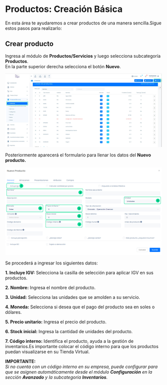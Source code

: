 # Productos: Creación Básica
En esta área te ayudaremos a crear productos de una manera sencilla.Sigue estos pasos para realizarlo:

## Crear producto
Ingresa al módulo de **Productos/Servicios** y luego selecciona subcategoría **Productos**. <br> En la parte superior derecha selecciona el botón **Nuevo**.


![Alt text](img/Creacion%20basica_01.jpg)

 Posteriormente aparecerá el formulario para llenar los datos del **Nuevo producto.**
 
 ![Alt text](img/Creacion%20basica_02.jpg)

 Se procederá a ingresar los siguientes datos:

**1.  Incluye IGV:** Selecciona la casilla de selección para aplicar IGV en sus productos.

**2.  Nombre:** Ingresa el nombre del producto.

**3.  Unidad:** Selecciona las unidades que se amolden a su servicio.

**4.  Moneda:** Selecciona si desea que el pago del producto sea en soles o dólares.

**5.  Precio unitario:** Ingresa el precio del producto.

**6.  Stock inicial:** Ingresa la cantidad de unidades del producto.

**7.  Código interno:** Identifica el producto, ayuda a la gestión de inventarios.Es importante colocar el código interno para que los productos puedan visualizarse en su Tienda Virtual.

**IMPORTANTE:**<br>
_Si no cuenta con un código interno en su empresa, puede configurar para que se asignen automáticamente desde el módulo **Configuración** en la sección **Avanzado** y la subcategoria **Inventarios**._